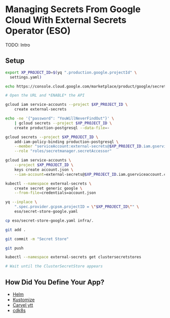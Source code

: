 # Managing Secrets From Google Cloud With External Secrets Operator (ESO)

TODO: Intro

## Setup

```bash
export XP_PROJECT_ID=$(yq ".production.google.projectId" \
  settings.yaml)

echo https://console.cloud.google.com/marketplace/product/google/secretmanager.googleapis.com?project=$XP_PROJECT_ID

# Open the URL and *ENABLE* the API

gcloud iam service-accounts --project $XP_PROJECT_ID \
    create external-secrets

echo -ne '{"password": "YouWillNeverFindOut"}' \
    | gcloud secrets --project $XP_PROJECT_ID \
    create production-postgresql --data-file=-

gcloud secrets --project $XP_PROJECT_ID \
    add-iam-policy-binding production-postgresql \
    --member "serviceAccount:external-secrets@$XP_PROJECT_ID.iam.gserviceaccount.com" \
    --role "roles/secretmanager.secretAccessor"

gcloud iam service-accounts \
    --project $XP_PROJECT_ID \
    keys create account.json \
    --iam-account=external-secrets@$XP_PROJECT_ID.iam.gserviceaccount.com

kubectl --namespace external-secrets \
    create secret generic google \
    --from-file=credentials=account.json

yq --inplace \
    ".spec.provider.gcpsm.projectID = \"$XP_PROJECT_ID\"" \
    eso/secret-store-google.yaml

cp eso/secret-store-google.yaml infra/.

git add .

git commit -m "Secret Store"

git push

kubectl --namespace external-secrets get clustersecretstores

# Wait until the ClusterSecretStore appears
```

## How Did You Define Your App?

* [Helm](helm.md)
* [Kustomize](kustomize.md)
* [Carvel ytt](carvel.md)
* [cdk8s](cdk8s.md)
